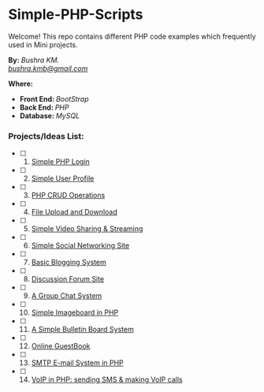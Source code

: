 # Simple-PHP-Scripts
Welcome! This repo contains different PHP code examples which frequently used in Mini projects.

**By:** *Bushra KM.* <br/>
*bushra.kmb@gmail.com* <br/>

<b>Where:</b>
<ul>
  <li><b>Front End: </b><i>BootStrap</i></li>
  <li><b>Back End: </b><i>PHP</i></li>
  <li><b>Database: </b><i>MySQL</i></li>
</ul>

### Projects/Ideas List:

- [ ] 01. [Simple PHP Login](/README.md)
- [ ] 02. [Simple User Profile](/README.md)
- [ ] 03. [PHP CRUD Operations](/README.md)
- [ ] 04. [File Upload and Download](/README.md)
- [ ] 05. [Simple Video Sharing & Streaming](/README.md)
- [ ] 06. [Simple Social Networking Site](/README.md)
- [ ] 07. [Basic Blogging System](/README.md)
- [ ] 08. [Discussion Forum Site](/README.md)
- [ ] 09. [A Group Chat System](/README.md)
- [ ] 10. [Simple Imageboard in PHP](/README.md)
- [ ] 11. [A Simple Bulletin Board System](/README.md)
- [ ] 12. [Online GuestBook](/README.md)
- [ ] 13. [SMTP E-mail System in PHP](/README.md)
- [ ] 14. [VoIP in PHP: sending SMS & making VoIP calls](/README.md)
